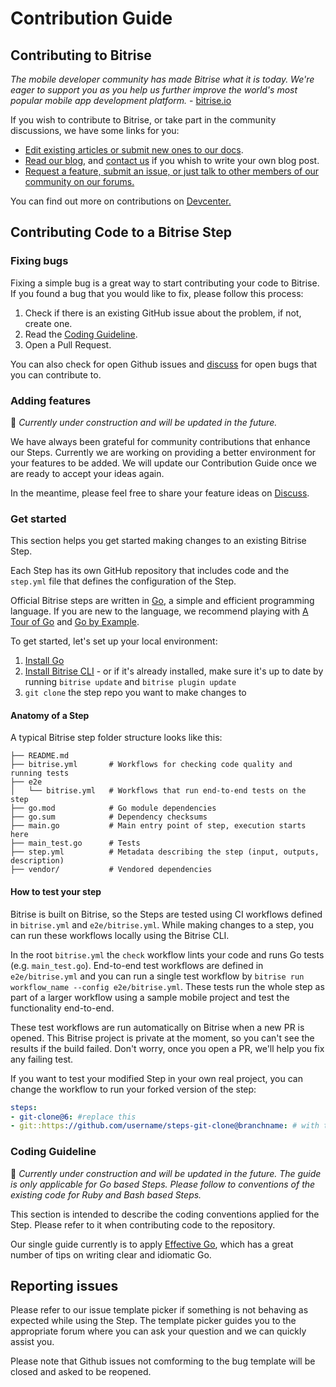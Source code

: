 # Contribution Guide

## Contributing to Bitrise

_The mobile developer community has made Bitrise what it is today. We're eager to support you as you help us further improve the world's most popular mobile app development platform._ - [bitrise.io](https://go.bitrise.io/community/contributing)

If you wish to contribute to Bitrise, or take part in the community discussions, we have some links for you:

- [Edit existing articles or submit new ones to our docs](https://github.com/bitrise-io/devcenter/).
- [Read our blog](https://blog.bitrise.io/), and [contact us](https://www.bitrise.io/contact) if you whish to write your own blog post.
- [Request a feature, submit an issue, or just talk to other members of our community on our forums.](https://discuss.bitrise.io/)

You can find out more on contributions on [Devcenter.](https://devcenter.bitrise.io/contributors/contributors-index/)

## Contributing Code to a Bitrise Step

### Fixing bugs

Fixing a simple bug is a great way to start contributing your code to Bitrise. If you found a bug that you would like to fix, please follow this process:

1. Check if there is an existing GitHub issue about the problem, if not, create one.
1. Read the [Coding Guideline](#coding-guideline).
1. Open a Pull Request.

You can also check for open Github issues and [discuss](https://discuss.bitrise.io/) for open bugs that you can contribute to.

### Adding features

🚧 _Currently under construction and will be updated in the future._

We have always been grateful for community contributions that enhance our Steps. Currently we are working on providing a better environment for your features to be added. We will update our Contribution Guide once we are ready to accept your ideas again.

In the meantime, please feel free to share your feature ideas on [Discuss](https://discuss.bitrise.io/c/feature-request).

### Get started

This section helps you get started making changes to an existing Bitrise Step.

Each Step has its own GitHub repository that includes code and the `step.yml` file that defines the configuration of the Step.

Official Bitrise steps are written in [Go](https://golang.org), a simple and efficient programming language. If you are new to the language, we recommend playing with [A Tour of Go](https://tour.golang.org/) and [Go by Example](https://gobyexample.com/).

To get started, let's set up your local environment:

1. [Install Go](https://golang.org/doc/install)
2. [Install Bitrise CLI](https://devcenter.bitrise.io/bitrise-cli/installation/) - or if it's already installed, make sure it's up to date by running `bitrise update` and `bitrise plugin update`
3. `git clone` the step repo you want to make changes to

#### Anatomy of a Step

A typical Bitrise step folder structure looks like this:

```
├── README.md
├── bitrise.yml       # Workflows for checking code quality and running tests
├── e2e
│   └── bitrise.yml   # Workflows that run end-to-end tests on the step
├── go.mod            # Go module dependencies
├── go.sum            # Dependency checksums
├── main.go           # Main entry point of step, execution starts here
├── main_test.go      # Tests
├── step.yml          # Metadata describing the step (input, outputs, description)
├── vendor/           # Vendored dependencies
```

#### How to test your step

Bitrise is built on Bitrise, so the Steps are tested using CI workflows defined in `bitrise.yml` and `e2e/bitrise.yml`. While making changes to a step, you can run these workflows locally using the Bitrise CLI. 

In the root `bitrise.yml` the `check` workflow lints your code and runs Go tests (e.g. `main_test.go`). End-to-end test workflows are defined in `e2e/bitrise.yml` and you can run a single test workflow by `bitrise run workflow_name --config e2e/bitrise.yml`. These tests run the whole step as part of a larger workflow using a sample mobile project and test the functionality end-to-end.

These test workflows are run automatically on Bitrise when a new PR is opened. This Bitrise project is private at the moment, so you can't see the results if the build failed. Don't worry, once you open a PR, we'll help you fix any failing test.

If you want to test your modified Step in your own real project, you can change the workflow to run your forked version of the step:

```yaml
steps:
- git-clone@6: #replace this
- git::https://github.com/username/steps-git-clone@branchname: # with this 
```


### Coding Guideline

🚧 _Currently under construction and will be updated in the future. The guide is only applicable for Go based Steps. Please follow to conventions of the existing code for Ruby and Bash based Steps._

This section is intended to describe the coding conventions applied for the Step. Please refer to it when contributing code to the repository.

Our single guide currently is to apply [Effective Go](https://golang.org/doc/effective_go.html), which has a great number of tips on writing clear and idiomatic Go.

## Reporting issues

Please refer to our issue template picker if something is not behaving as expected while using the Step. The template picker guides you to the appropriate forum where you can ask your question and we can quickly assist you.

Please note that Github issues not comforming to the bug template will be closed and asked to be reopened.
